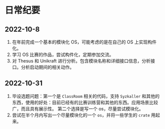# 日常纪要
## 2022-10-8 
1. 在年前完成一个基本的模块化 OS，可能考虑的是在自己的 OS 上实现构件化。
2. 学习 OS 比赛的作品，尝试构件化，定期参加交流。
3. 对 Thesus 和 Unikraft 进行分析。包含模块名称和详细接口信息，分析接口。分析启动期间的相关动作。

## 2022-10-31
1. 毕设选题问题：第一个是 `ClassRoom` 相关的代码，支持 `Syzkaller` 和其他的东西，使用的好处：目前已经有的比赛训练营和其他的东西。应用场景比较广，而且具有展示性。 第二个选择是写一个 os，尽量尝试模块化。
2. 尝试在半个月内写出一个尽量模块化的一个 `os`，并将一些学生的 `crate` 用起来。
